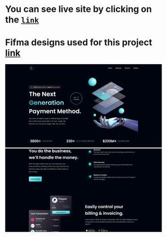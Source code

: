 # You can see live site by clicking on the [`link`](https://serene-quokka-512aa9.netlify.app/)

# Fifma designs used for this project [link](https://www.figma.com/file/bUGIPys15E78w9bs1l4tgS/HooBank?node-id=310%3A485)

![Alt text](image.png)
![Alt text](image-1.png)
